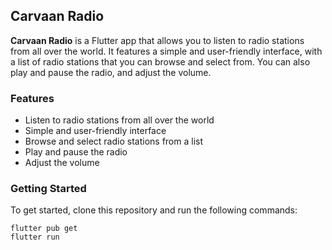 ## Carvaan Radio

**Carvaan Radio** is a Flutter app that allows you to listen to radio stations from all over the world. It features a simple and user-friendly interface, with a list of radio stations that you can browse and select from. You can also play and pause the radio, and adjust the volume.

### Features

* Listen to radio stations from all over the world
* Simple and user-friendly interface
* Browse and select radio stations from a list
* Play and pause the radio
* Adjust the volume

### Getting Started

To get started, clone this repository and run the following commands:

  ```
  flutter pub get
  flutter run
  ```

